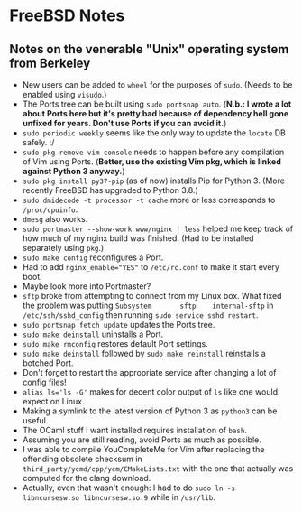 # FreeBSD Notes
## Notes on the venerable "Unix" operating system from Berkeley

* New users can be added to `wheel` for the purposes of `sudo`. (Needs to be enabled using `visudo`.)
* The Ports tree can be built using `sudo portsnap auto`. (**N.b.: I wrote a lot about Ports here but it's pretty bad because of dependency hell gone unfixed for years. Don't use Ports if you can avoid it.**)
* `sudo periodic weekly` seems like the only way to update the `locate` DB safely. :/
* `sudo pkg remove vim-console` needs to happen before any compilation of Vim using Ports. (**Better, use the existing Vim pkg, which is linked against Python 3 anyway.**)
* `sudo pkg install py37-pip` (as of now) installs Pip for Python 3. (More recently FreeBSD has upgraded to Python 3.8.)
* `sudo dmidecode -t processor -t cache` more or less corresponds to `/proc/cpuinfo`.
* `dmesg` also works.
* `sudo portmaster --show-work www/nginx | less` helped me keep track of how much of my nginx build was finished. (Had to be installed separately using `pkg`.)
* `sudo make config` reconfigures a Port.
* Had to add `nginx_enable="YES"` to `/etc/rc.conf` to make it start every boot.
* Maybe look more into Portmaster?
* `sftp` broke from attempting to connect from my Linux box. What fixed the problem was putting `Subsystem       sftp    internal-sftp` in `/etc/ssh/sshd_config` then running `sudo service sshd restart`.
* `sudo portsnap fetch update` updates the Ports tree.
* `sudo make deinstall` uninstalls a Port.
* `sudo make rmconfig` restores default Port settings.
* `sudo make deinstall` followed by `sudo make reinstall` reinstalls a botched Port.
* Don't forget to restart the appropriate service after changing a lot of config files!
* `alias ls='ls -G'` makes for decent color output of `ls` like one would expect on Linux.
* Making a symlink to the latest version of Python 3 as `python3` can be useful.
* The OCaml stuff I want installed requires installation of `bash`.
* Assuming you are still reading, avoid Ports as much as possible.
* I was able to compile YouCompleteMe for Vim after replacing the offending
  obsolete checksum in `third_party/ycmd/cpp/ycm/CMakeLists.txt` with the one
  that actually was computed for the clang download. 
* Actually, even that wasn't enough: I had to do `sudo ln -s libncursesw.so
  libncursesw.so.9` while in `/usr/lib`.
